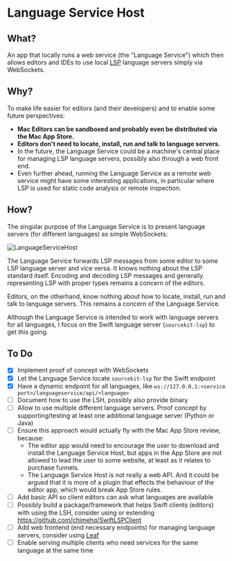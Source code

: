 # Language Service Host

## What?

An app that locally runs a web service (the "Language Service") which then allows editors and IDEs to use local [LSP](https://microsoft.github.io/language-server-protocol/) language servers simply via WebSockets.

## Why?

To make life easier for editors (and their developers) and to enable some future perspectives:

* **Mac Editors can be sandboxed and probably even be distributed via the Mac App Store.**
* **Editors don't need to locate, install, run and talk to language servers.**
* In the future, the Language Service could be a machine's central place for managing LSP language servers, possibly also through a web front end.
* Even further ahead, running the Language Service as a remote web service might have some interesting applications, in particular where LSP is used for static code analysis or remote inspection.

## How?

The singular purpose of the Language Service is to present language servers (for different languages) as simple WebSockets:

![LanguageServiceHost](https://raw.githubusercontent.com/flowtoolz/LanguageServiceHost/master/Documentation/language_service_host_idea.jpg)

The Language Service forwards LSP messages from some editor to some LSP language server and vice versa. It knows nothing about the LSP standard itself. Encoding and decoding LSP messages and generally representing LSP with proper types remains a concern of the editors. 

Editors, on the otherhand, know nothing about how to locate, install, run and talk to language servers. This remains a concern of the Language Service.

Although the Language Service is intended to work with language servers for all languages, I focus on the Swift language server (`sourcekit-lsp`) to get this going.

## To Do

* [x] Implement proof of concept with WebSockets
* [x] Let the Language Service locate `sourcekit-lsp` for the Swift endpoint
* [x] Have a dynamic endpoint for all languages, like `ws://127.0.0.1:<service port>/languageservice/api/<language>`
* [ ] Document how to use the LSH, possibly also provide binary
* [ ] Allow to use multiple different language servers. Proof concept by supporting/testing at least one additional language server (Python or Java)
* [ ] Ensure this approach would actually fly with the Mac App Store review, because:
  * The editor app would need to encourage the user to download and install the Language Service Host, but apps in the App Store are not allowed to lead the user to some website, at least as it relates to purchase funnels.
  * The Language Service Host is not really a web API. And it could be argued that it is more of a plugin that effects the behaviour of the editor app, which would break App Store rules.
* [ ] Add basic API so client editors can ask what languages are available
* [ ] Possibly build a package/framework that helps Swift clients (editors) with using the LSH, consider using or extending <https://github.com/chimehq/SwiftLSPClient>
* [ ] Add web frontend (end necessary endpoints) for managing language servers, consider using [Leaf](https://github.com/vapor/leaf)
* [ ] Enable serving multiple clients who need services for the same language at the same time
